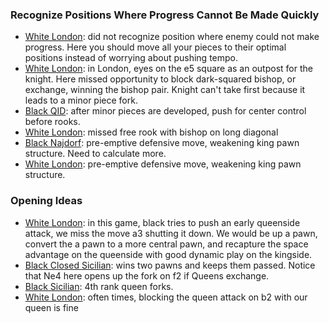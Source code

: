 ### Recognize Positions Where Progress Cannot Be Made Quickly
- [White London](https://lichess.org/cyeP8QBB/white#32): did not recognize position where enemy could not make progress. Here you should move all your pieces to their optimal positions instead of worrying about pushing tempo.
- [White London](https://lichess.org/rKQDvg7l/white#16): in London, eyes on the e5 square as an outpost for the knight. Here missed opportunity to block dark-squared bishop, or exchange, winning the bishop pair. Knight can't take first because it leads to a minor piece fork.
- [Black QID](https://lichess.org/3mKjE6FJ/black#23): after minor pieces are developed, push for center control before rooks.
- [White London](https://lichess.org/eZGhhtgA/white#12): missed free rook with bishop on long diagonal
- [Black Najdorf](https://lichess.org/kZofv8hB/black#35): pre-emptive defensive move, weakening king pawn structure. Need to calculate more.
- [White London](https://lichess.org/1oMjdrdd/white#32): pre-emptive defensive move, weakening king pawn structure. 

### Opening Ideas
- [White London](https://lichess.org/0qIMkeTT/white#18): in this game, black tries to push an early queenside attack, we miss the move a3 shutting it down. We would be up a pawn, convert the a pawn to a more central pawn, and recapture the space advantage on the queenside with good dynamic play on the kingside.
- [Black Closed Sicilian](https://lichess.org/7xso3TZU/black#11): wins two pawns and keeps them passed. Notice that Ne4 here opens up the fork on f2 if Queens exchange.
- [Black Sicilian](https://lichess.org/edD1VVlL/black#9): 4th rank queen forks.
- [White London](https://lichess.org/xXfmHl63/white#10): often times, blocking the queen attack on b2 with our queen is fine
